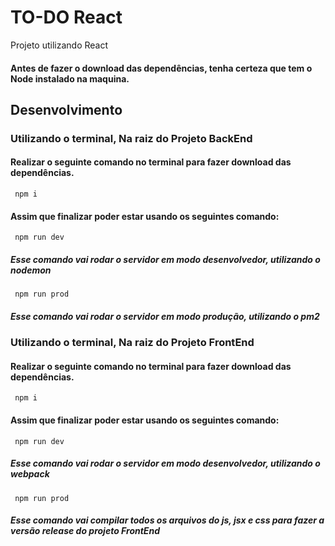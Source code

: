 # TO-DO React

Projeto utilizando React

#### Antes de fazer o download das dependências, tenha certeza que tem o Node instalado na maquina. 

## Desenvolvimento

### Utilizando o terminal, Na raiz do Projeto BackEnd

#### Realizar o seguinte comando no terminal para fazer download das dependências.

<code> npm i </code>

#### Assim que finalizar poder estar usando os seguintes comando:

<code> npm run dev </code>
##### Esse comando vai rodar o servidor em modo desenvolvedor, utilizando o nodemon 

<code> npm run prod </code>
##### Esse comando vai rodar o servidor em modo produção, utilizando o pm2 

### Utilizando o terminal, Na raiz do Projeto FrontEnd

#### Realizar o seguinte comando no terminal para fazer download das dependências.

<code> npm i </code>

#### Assim que finalizar poder estar usando os seguintes comando:

<code> npm run dev </code>
##### Esse comando vai rodar o servidor em modo desenvolvedor, utilizando o webpack 

<code> npm run prod </code>
##### Esse comando vai compilar todos os arquivos do js, jsx e css para fazer a versão release do projeto FrontEnd

